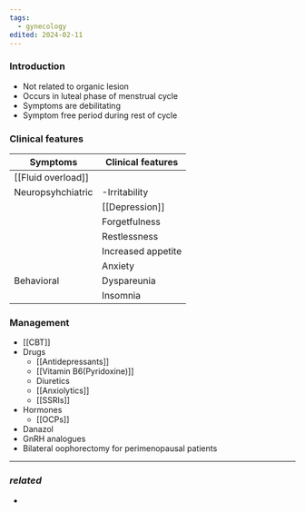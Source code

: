 ```yaml
---
tags:
  - gynecology
edited: 2024-02-11
---
```

### Introduction
- Not related to organic lesion
- Occurs in luteal phase of menstrual cycle
- Symptoms are debilitating
- Symptom free period during rest of cycle

### Clinical features

| Symptoms           | Clinical features  |
| ------------------ | ------------------ |
| [[Fluid overload]] |                    |
| Neuropsyhchiatric  | -Irritability<br>  |
|                    | [[Depression]]     |
|                    | Forgetfulness      |
|                    | Restlessness       |
|                    | Increased appetite |
|                    | Anxiety            |
| Behavioral         | Dyspareunia        |
|                    | Insomnia           |
### Management
- [[CBT]] 
- Drugs
	- [[Antidepressants]]
	- [[Vitamin B6(Pyridoxine)]]
	- Diuretics
	- [[Anxiolytics]]
	- [[SSRIs]]
- Hormones
	- [[OCPs]]
- Danazol
- GnRH analogues
- Bilateral oophorectomy for perimenopausal patients 
---
### *related*
- 